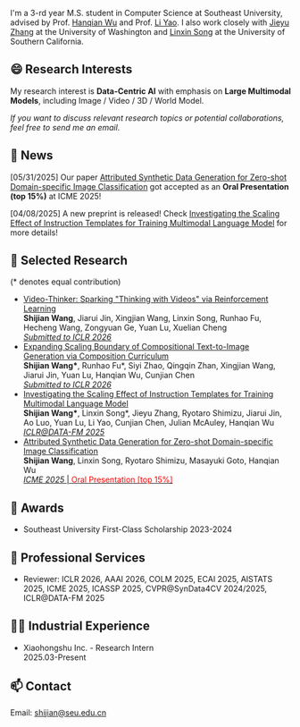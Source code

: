 I'm a 3-rd year M.S. student in Computer Science at Southeast University, advised by Prof. [Hanqian Wu](https://cyber.seu.edu.cn/2024/0218/c22566a480785/page.htm) and Prof. [Li Yao](https://cse.seu.edu.cn/2019/0105/c23024a257562/page.htm). I also work closely with [Jieyu Zhang](https://jieyuz2.github.io/) at the University of Washington and [Linxin Song](https://linxins.net/) at the University of Southern California.

## 😄 Research Interests
My research interest is **Data-Centric AI** with emphasis on **Large Multimodal Models**, including Image / Video / 3D / World Model.

*If you want to discuss relevant research topics or potential collaborations, feel free to send me an email.*

## 📢 News
[05/31/2025] Our paper [Attributed Synthetic Data Generation for Zero-shot Domain-specific Image Classification](https://arxiv.org/abs/2504.04510) got accepted as an **Oral Presentation (top 15%)** at ICME 2025!

[04/08/2025] A new preprint is released! Check [Investigating the Scaling Effect of Instruction Templates for Training Multimodal Language Model](https://arxiv.org/abs/2412.08307) for more details!

## 📝 Selected Research
(\* denotes equal contribution)
- [Video-Thinker: Sparking "Thinking with Videos" via Reinforcement Learning]()
<br>**Shijian Wang**, Jiarui Jin, Xingjian Wang, Linxin Song, Runhao Fu, Hecheng Wang, Zongyuan Ge, Yuan Lu, Xuelian Cheng<br><ins>*Submitted to ICLR 2026*</ins>
- [Expanding Scaling Boundary of Compositional Text-to-Image Generation via Composition Curriculum]()
<br>**Shijian Wang\***, Runhao Fu\*, Siyi Zhao, Qingqin Zhan, Xingjian Wang, Jiarui Jin, Yuan Lu, Hanqian Wu, Cunjian Chen<br><ins>*Submitted to ICLR 2026*</ins>
- [Investigating the Scaling Effect of Instruction Templates for Training Multimodal Language Model](https://arxiv.org/abs/2412.08307)
<br>**Shijian Wang\***, Linxin Song\*, Jieyu Zhang, Ryotaro Shimizu, Jiarui Jin, Ao Luo, Yuan Lu, Li Yao, Cunjian Chen, Julian McAuley, Hanqian Wu<br><ins>*ICLR@DATA-FM 2025*</ins>
- [Attributed Synthetic Data Generation for Zero-shot Domain-specific Image Classification](https://arxiv.org/abs/2504.04510)
<br>**Shijian Wang**, Linxin Song, Ryotaro Shimizu, Masayuki Goto, Hanqian Wu<br><ins>*ICME 2025* | <font color=red>Oral Presentation [top 15%]</font></ins>

## 🏅 Awards
- Southeast University First-Class Scholarship 2023-2024
  
## 📍 Professional Services
- Reviewer: ICLR 2026, AAAI 2026, COLM 2025, ECAI 2025, AISTATS 2025, ICME 2025, ICASSP 2025, CVPR@SynData4CV 2024/2025, ICLR@DATA-FM 2025

## 👨‍💻 Industrial Experience
- Xiaohongshu Inc. - Research Intern
<br> 2025.03-Present

## 📫 Contact
Email: shijian@seu.edu.cn
